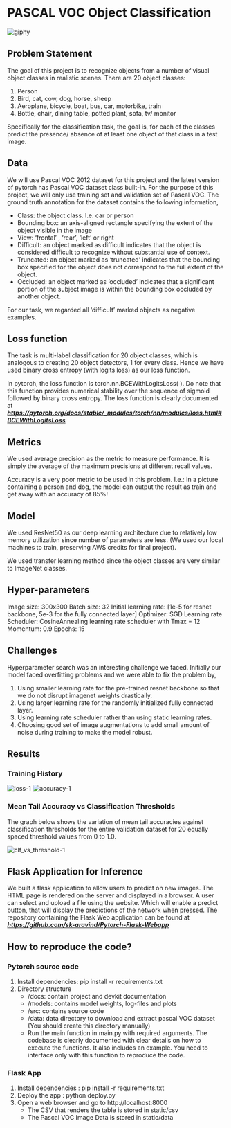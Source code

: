# PASCAL VOC Object Classification

![giphy](https://user-images.githubusercontent.com/21276946/55680190-e706a300-5948-11e9-9e32-de2797be3b87.gif) 

## Problem Statement
The goal of this project is to recognize objects from a number of visual object classes in realistic scenes. There are 20 object classes:
1. Person
2. Bird, cat, cow, dog, horse, sheep
3. Aeroplane, bicycle, boat, bus, car, motorbike, train
4. Bottle, chair, dining table, potted plant, sofa, tv/ monitor

Specifically for the classification task, the goal is, for each of the classes predict the presence/ absence of at least one object of that class in a test image.

## Data
We will use Pascal VOC 2012 dataset for this project and the latest version of pytorch has Pascal VOC dataset class built-in. For the purpose of this project, we will only use training set and validation set of Pascal VOC. The ground truth annotation for the dataset contains the following information,
* Class: the object class. I.e. car or person
* Bounding box: an axis-aligned rectangle specifying the extent of the object visible in the image
* View: ‘frontal’ , ‘rear’, ‘left’ or right
* Difficult: an object marked as difficult indicates that the object is considered difficult to recognize without substantial use of context.
* Truncated: an object marked as ‘truncated’ indicates that the bounding box specified for the object does not correspond to the full extent of the object.
* Occluded: an object marked as ‘occluded’ indicates that a significant portion of the  subject image is within the bounding box occluded by another object.

For our task, we regarded all ‘difficult’ marked objects as negative examples.

## Loss function

The task is multi-label classification for 20 object classes, which is analogous to creating 20 object detectors, 1 for every class. Hence we have used binary cross entropy (with logits loss) as our loss function.

In pytorch, the loss function is torch.nn.BCEWithLogitsLoss( ). Do note that this function provides numerical stability over the sequence of sigmoid followed by binary cross entropy. The loss function is clearly documented at ***https://pytorch.org/docs/stable/_modules/torch/nn/modules/loss.html#BCEWithLogitsLoss***

## Metrics
We used average precision as the metric to measure performance. It is simply the average of the maximum precisions at different recall values. 

Accuracy is a very poor metric to be used in this problem. I.e.: In a picture containing a person and dog, the model can output the result as train and get away with an accuracy of 85%!

## Model
We used ResNet50 as our deep learning architecture due to relatively low memory utilization since number of parameters are less. (We used our local machines to train, preserving AWS credits for final project).  

We used transfer learning method since the object classes are very similar to ImageNet classes.

## Hyper-parameters
Image size: 300x300
Batch size: 32
Initial learning rate: [1e-5 for resnet backbone, 5e-3 for the fully connected layer]
Optimizer: SGD 
Learning rate Scheduler: CosineAnnealing learning rate scheduler with Tmax = 12 
Momentum: 0.9
Epochs: 15

## Challenges
Hyperparameter search was an interesting challenge we faced. Initially our model faced overfitting problems and we were able to fix the problem by,
1. Using smaller learning rate for the pre-trained resnet backbone so that we do not disrupt imagenet weights drastically.
2. Using larger learning rate for the randomly initialized fully connected layer.
3. Using learning rate scheduler rather than using static learning rates.
4. Choosing good set of image augmentations to add small amount of noise during training to make the model robust.

## Results
### Training History
![loss-1](https://user-images.githubusercontent.com/21276946/55679999-d3f2d380-5946-11e9-92a4-45b3f0356ab9.png)
![accuracy-1](https://user-images.githubusercontent.com/21276946/55680003-d7865a80-5946-11e9-80a4-14898c4c88e7.png)

### Mean Tail Accuracy vs Classification Thresholds
The graph below shows the variation of mean tail accuracies against classification thresholds for the entire validation dataset for 20 equally spaced threshold values from 0 to 1.0. 

![clf_vs_threshold-1](https://user-images.githubusercontent.com/21276946/55679982-a4dc6200-5946-11e9-950d-c5ef48e1a4f9.png)

## Flask Application for Inference 
We built a flask application to allow users to predict on new images. The HTML page is rendered on the server and displayed in a browser. A user can select and upload a file using the website. Which will enable a predict button, that will display the predictions of the network when pressed. The repository containing the Flask Web application can be found at ***https://github.com/sk-aravind/Pytorch-Flask-Webapp***

## How to reproduce the code?
### Pytorch source code
1. Install dependencies: pip install -r requirements.txt
2. Directory structure
    * /docs: contain project and devkit documentation
    * /models: contains model weights, log-files and plots
    * /src: contains source code
    * /data: data directory to download and extract pascal VOC dataset (You should create this directory manually)
    * Run the main function in main.py with required arguments. The codebase is clearly documented with clear details on how to execute the functions. It also includes an example. You need to interface only with this function to reproduce the code.

### Flask App
1. Install dependencies : pip install -r requirements.txt
2. Deploy the app : python deploy.py
3. Open a web browser and go to http://localhost:8000
    * The CSV that renders the table is stored in static/csv
    * The Pascal VOC Image Data is stored in static/data
